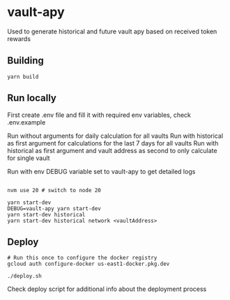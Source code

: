 # vault-apy

Used to generate historical and future vault apy based on received token rewards

## Building
```
yarn build
```

## Run locally

First create .env file and fill it with required env variables, check .env.example

Run without arguments for daily calculation for all vaults
Run with historical as first argument for calculations for the last 7 days for all vaults
Run with historical as first argument and vault address as second to only calculate for single vault

Run with env DEBUG variable set to vault-apy to get detailed logs
```

nvm use 20 # switch to node 20

yarn start-dev
DEBUG=vault-apy yarn start-dev
yarn start-dev historical
yarn start-dev historical network <vaultAddress>
```

## Deploy

```
# Run this once to configure the docker registry
gcloud auth configure-docker us-east1-docker.pkg.dev

./deploy.sh
```
Check deploy script for additional info about the deployment process
